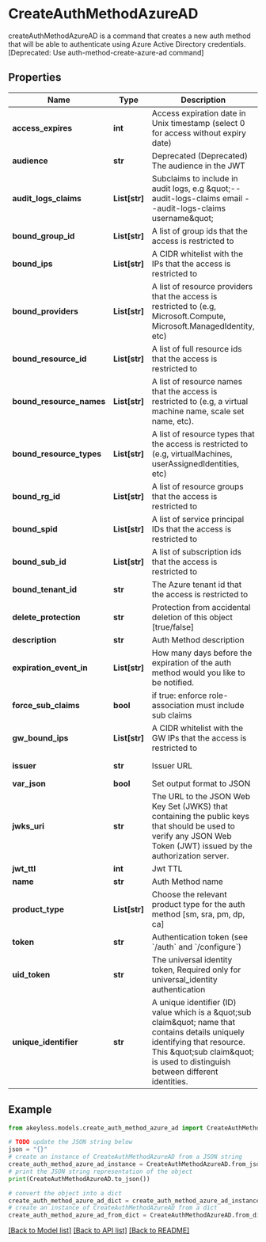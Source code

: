 # CreateAuthMethodAzureAD

createAuthMethodAzureAD is a command that creates a new auth method that will be able to authenticate using Azure Active Directory credentials. [Deprecated: Use auth-method-create-azure-ad command]

## Properties

Name | Type | Description | Notes
------------ | ------------- | ------------- | -------------
**access_expires** | **int** | Access expiration date in Unix timestamp (select 0 for access without expiry date) | [optional] [default to 0]
**audience** | **str** | Deprecated (Deprecated) The audience in the JWT | [optional] [default to 'https://management.azure.com/']
**audit_logs_claims** | **List[str]** | Subclaims to include in audit logs, e.g \&quot;--audit-logs-claims email --audit-logs-claims username\&quot; | [optional] 
**bound_group_id** | **List[str]** | A list of group ids that the access is restricted to | [optional] 
**bound_ips** | **List[str]** | A CIDR whitelist with the IPs that the access is restricted to | [optional] 
**bound_providers** | **List[str]** | A list of resource providers that the access is restricted to (e.g, Microsoft.Compute, Microsoft.ManagedIdentity, etc) | [optional] 
**bound_resource_id** | **List[str]** | A list of full resource ids that the access is restricted to | [optional] 
**bound_resource_names** | **List[str]** | A list of resource names that the access is restricted to (e.g, a virtual machine name, scale set name, etc). | [optional] 
**bound_resource_types** | **List[str]** | A list of resource types that the access is restricted to (e.g, virtualMachines, userAssignedIdentities, etc) | [optional] 
**bound_rg_id** | **List[str]** | A list of resource groups that the access is restricted to | [optional] 
**bound_spid** | **List[str]** | A list of service principal IDs that the access is restricted to | [optional] 
**bound_sub_id** | **List[str]** | A list of subscription ids that the access is restricted to | [optional] 
**bound_tenant_id** | **str** | The Azure tenant id that the access is restricted to | 
**delete_protection** | **str** | Protection from accidental deletion of this object [true/false] | [optional] 
**description** | **str** | Auth Method description | [optional] 
**expiration_event_in** | **List[str]** | How many days before the expiration of the auth method would you like to be notified. | [optional] 
**force_sub_claims** | **bool** | if true: enforce role-association must include sub claims | [optional] 
**gw_bound_ips** | **List[str]** | A CIDR whitelist with the GW IPs that the access is restricted to | [optional] 
**issuer** | **str** | Issuer URL | [optional] [default to 'https://sts.windows.net/---bound_tenant_id---']
**var_json** | **bool** | Set output format to JSON | [optional] [default to False]
**jwks_uri** | **str** | The URL to the JSON Web Key Set (JWKS) that containing the public keys that should be used to verify any JSON Web Token (JWT) issued by the authorization server. | [optional] [default to 'https://login.microsoftonline.com/common/discovery/keys']
**jwt_ttl** | **int** | Jwt TTL | [optional] [default to 0]
**name** | **str** | Auth Method name | 
**product_type** | **List[str]** | Choose the relevant product type for the auth method [sm, sra, pm, dp, ca] | [optional] 
**token** | **str** | Authentication token (see &#x60;/auth&#x60; and &#x60;/configure&#x60;) | [optional] 
**uid_token** | **str** | The universal identity token, Required only for universal_identity authentication | [optional] 
**unique_identifier** | **str** | A unique identifier (ID) value which is a \&quot;sub claim\&quot; name that contains details uniquely identifying that resource. This \&quot;sub claim\&quot; is used to distinguish between different identities. | [optional] 

## Example

```python
from akeyless.models.create_auth_method_azure_ad import CreateAuthMethodAzureAD

# TODO update the JSON string below
json = "{}"
# create an instance of CreateAuthMethodAzureAD from a JSON string
create_auth_method_azure_ad_instance = CreateAuthMethodAzureAD.from_json(json)
# print the JSON string representation of the object
print(CreateAuthMethodAzureAD.to_json())

# convert the object into a dict
create_auth_method_azure_ad_dict = create_auth_method_azure_ad_instance.to_dict()
# create an instance of CreateAuthMethodAzureAD from a dict
create_auth_method_azure_ad_from_dict = CreateAuthMethodAzureAD.from_dict(create_auth_method_azure_ad_dict)
```
[[Back to Model list]](../README.md#documentation-for-models) [[Back to API list]](../README.md#documentation-for-api-endpoints) [[Back to README]](../README.md)


